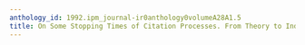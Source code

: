 ```yaml
---
anthology_id: 1992.ipm_journal-ir0anthology0volumeA28A1.5
title: On Some Stopping Times of Citation Processes. From Theory to Indicators
---
```

